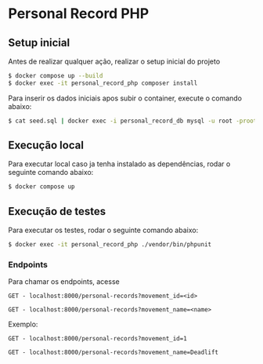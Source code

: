 # Personal Record PHP


## Setup inicial

Antes de realizar qualquer ação, realizar o setup inicial do projeto

```sh
$ docker compose up --build
$ docker exec -it personal_record_php composer install
```

Para inserir os dados iniciais apos subir o container, execute o comando abaixo:
```sh
$ cat seed.sql | docker exec -i personal_record_db mysql -u root -proot db
```

## Execução local

Para executar local caso ja tenha instalado as dependências, rodar o seguinte comando abaixo:

```sh
$ docker compose up
```

## Execução de testes

Para executar os testes, rodar o seguinte comando abaixo:

```sh
$ docker exec -it personal_record_php ./vendor/bin/phpunit
```

### Endpoints

Para chamar os endpoints, acesse

```
GET - localhost:8000/personal-records?movement_id=<id>

GET - localhost:8000/personal-records?movement_name=<name>
```

Exemplo:

```
GET - localhost:8000/personal-records?movement_id=1

GET - localhost:8000/personal-records?movement_name=Deadlift
```
